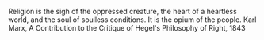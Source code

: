 Religion is the sigh of the oppressed creature, the heart of a heartless world, and the soul of soulless conditions. It is the opium of the people. Karl Marx, A Contribution to the Critique of Hegel's Philosophy of Right, 1843
